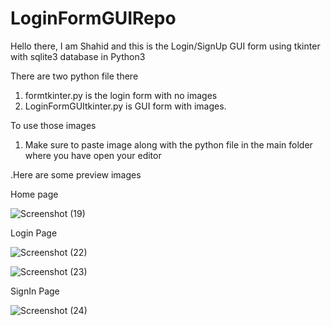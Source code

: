 # LoginFormGUIRepo

Hello there, I am Shahid and this is the Login/SignUp GUI form using tkinter with sqlite3 database in Python3

There are two python file there
1. formtkinter.py is the login form with no images
2. LoginFormGUItkinter.py is GUI form with images. 

To use those images
1. Make sure to paste image along with the python file in the main folder where you have open your editor

.Here are some preview images

Home page

![Screenshot (19)](https://user-images.githubusercontent.com/93634913/141075880-59709caa-f1f8-4222-ad7d-d8295f38951d.png)


Login Page

![Screenshot (22)](https://user-images.githubusercontent.com/93634913/141075984-a77937f2-a6e0-4b5e-95bc-84a8b68ce608.png)

![Screenshot (23)](https://user-images.githubusercontent.com/93634913/141076164-494f5012-a09e-4dc7-8210-78b40973e520.png)

SignIn Page

![Screenshot (24)](https://user-images.githubusercontent.com/93634913/141076240-d450b202-6e63-4d94-a801-00de04bc36ab.png)


